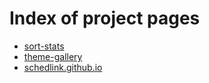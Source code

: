 # Index of project pages
- [sort-stats](https://scoutskylar.github.io/sort-stats/)
- [theme-gallery](https://scoutskylar.github.io/theme-gallery/)
- [schedlink.github.io](https://schedlink.github.io/)
